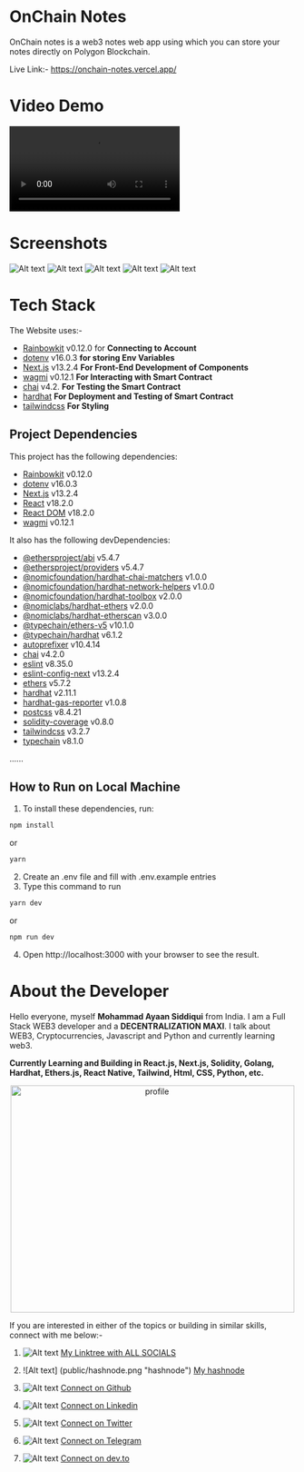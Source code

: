 # OnChain Notes
OnChain notes is a web3 notes web app using which you can store your notes directly on Polygon Blockchain.

Live Link:- https://onchain-notes.vercel.app/

# Video Demo
<video src="public/onchain demo.mp4" controls="controls" style="max-width: 730px;"> </video>

# Screenshots
![Alt text](public/pic5.png "5")
![Alt text](public/pic1.png "1")
![Alt text](public/pic2.png "2")
![Alt text](public/pic3.png "3")
![Alt text](public/pic4.png "4")


# Tech Stack
The Website uses:-
- [Rainbowkit](https://www.npmjs.com/package/@rainbow-me/rainbowkit) v0.12.0 for **Connecting to Account** 
- [dotenv](https://www.npmjs.com/package/dotenv) v16.0.3 **for storing Env Variables**
- [Next.js](https://nextjs.org/) v13.2.4 **For Front-End Development of Components**
- [wagmi](https://www.npmjs.com/package/wagmi) v0.12.1 **For Interacting with Smart Contract**
- [chai](https://www.npmjs.com/package/chai) v4.2. **For Testing the Smart Contract**
- [hardhat](https://www.npmjs.com/package/hardhat) **For Deployment and Testing of Smart Contract**
- [tailwindcss](https://www.npmjs.com/package/tailwindcss) **For Styling**

## Project Dependencies

This project has the following dependencies:
- [Rainbowkit](https://www.npmjs.com/package/@rainbow-me/rainbowkit) v0.12.0
- [dotenv](https://www.npmjs.com/package/dotenv) v16.0.3
- [Next.js](https://nextjs.org/) v13.2.4
- [React](https://reactjs.org/) v18.2.0
- [React DOM](https://reactjs.org/docs/react-dom.html) v18.2.0
- [wagmi](https://www.npmjs.com/package/wagmi) v0.12.1

It also has the following devDependencies:
- [@ethersproject/abi](https://www.npmjs.com/package/@ethersproject/abi) v5.4.7
- [@ethersproject/providers](https://www.npmjs.com/package/@ethersproject/providers) v5.4.7
- [@nomicfoundation/hardhat-chai-matchers](https://www.npmjs.com/package/@nomicfoundation/hardhat-chai-matchers) v1.0.0
- [@nomicfoundation/hardhat-network-helpers](https://www.npmjs.com/package/@nomicfoundation/hardhat-network-helpers) v1.0.0
- [@nomicfoundation/hardhat-toolbox](https://www.npmjs.com/package/@nomicfoundation/hardhat-toolbox) v2.0.0
- [@nomiclabs/hardhat-ethers](https://www.npmjs.com/package/@nomiclabs/hardhat-ethers) v2.0.0
- [@nomiclabs/hardhat-etherscan](https://www.npmjs.com/package/@nomiclabs/hardhat-etherscan) v3.0.0
- [@typechain/ethers-v5](https://www.npmjs.com/package/@typechain/ethers-v5) v10.1.0
- [@typechain/hardhat](https://www.npmjs.com/package/@typechain/hardhat) v6.1.2
- [autoprefixer](https://www.npmjs.com/package/autoprefixer) v10.4.14
- [chai](https://www.npmjs.com/package/chai) v4.2.0
- [eslint](https://www.npmjs.com/package/eslint) v8.35.0
- [eslint-config-next](https://www.npmjs.com/package/eslint-config-next) v13.2.4
- [ethers](https://www.npmjs.com/package/ethers) v5.7.2
- [hardhat](https://www.npmjs.com/package/hardhat) v2.11.1
- [hardhat-gas-reporter](https://www.npmjs.com/package/hardhat-gas-reporter) v1.0.8
- [postcss](https://www.npmjs.com/package/postcss) v8.4.21
- [solidity-coverage](https://www.npmjs.com/package/solidity-coverage) v0.8.0
- [tailwindcss](https://www.npmjs.com/package/tailwindcss) v3.2.7
- [typechain](https://www.npmjs.com/package/typechain) v8.1.0

......

## How to Run on Local Machine

1. To install these dependencies, run:
```bash
npm install
```
or 
```bash
yarn
```
2. Create an .env file and fill with .env.example entries
3. Type this command to run
```bash
yarn dev
```
or 
```bash
npm run dev
```
4. Open http://localhost:3000 with your browser to see the result.

# About the Developer

Hello everyone, myself **Mohammad Ayaan Siddiqui** from India. I am a Full Stack WEB3 developer and a **DECENTRALIZATION MAXI**. I talk about WEB3, Cryptocurrencies, Javascript and Python and currently learning web3.

**Currently Learning and Building in React.js, Next.js, Solidity, Golang, Hardhat, Ethers.js, React Native, Tailwind, Html, CSS, Python, etc.**

<p align="center">
<img src="./public/profile.jpg" alt="profile" style="height: 400px; width:500px;"/>
</p>

If you are interested in either of the topics or building in similar skills, connect with me below:-

1. ![Alt text](public/linktree.png "linktree") [My Linktree with ALL SOCIALS](https://linktr.ee/ayaaneth)

2. ![Alt text] (public/hashnode.png "hashnode") [My hashnode](https://moayaan.hashnode.dev/)

3. ![Alt text](public/github.png "github") [Connect on Github](https://github.com/moayaan1911)

4. ![Alt text](public/linkedin.png "linkedin") [Connect on Linkedin](www.linkedin.com/in/ayaaneth)

5. ![Alt text](public/twitter.png "twitter") [Connect on Twitter](https://www.twitter.com/usdisshitcoin)

6. ![Alt text](public/telegram.png "telegram") [Connect on Telegram](https://t.me/usdisshitcoin)

7. ![Alt text](public/dev.png "dev") [Connect on dev.to](https://dev.to/moayaan1911)